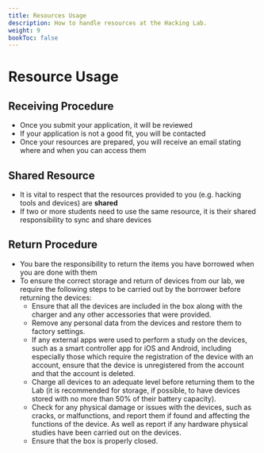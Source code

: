 ```yaml
---
title: Resources Usage
description: How to handle resources at the Hacking Lab.
weight: 9
bookToc: false
---
```


# Resource Usage

## Receiving Procedure

- Once you submit your application, it will be reviewed
- If your application is not a good fit, you will be contacted
- Once your resources are prepared, you will receive an email stating where and when you can access them

## Shared Resource

- It is vital to respect that the resources provided to you (e.g. hacking tools and devices) are **shared**
- If two or more students need to use the same resource, it is their shared responsibility to sync and share devices

## Return Procedure

- You bare the responsibility to return the items you have borrowed when you are done with them
- To ensure the correct storage and return of devices from our lab, we require the following steps to be carried out by the borrower before returning the devices:
  - Ensure that all the devices are included in the box along with the charger and any other accessories that were provided.
  - Remove any personal data from the devices and restore them to factory settings.
  - If any external apps were used to perform a study on the devices, such as a smart controller app for iOS and Android, including especially those which require the registration of the device with an account, ensure that the device is unregistered from the account and that the account is deleted.
  - Charge all devices to an adequate level before returning them to the Lab (it is recommended for storage, if possible, to have devices stored with no more than 50% of their battery capacity).
  - Check for any physical damage or issues with the devices, such as cracks, or malfunctions, and report them if found and affecting the functions of the device. As well as report if any hardware physical studies have been carried out on the devices.
  - Ensure that the box is properly closed.
